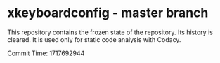 # xkeyboardconfig - master branch

This repository contains the frozen state of the repository.
Its history is cleared. It is used only for static code
analysis with Codacy.

Commit Time: 1717692944